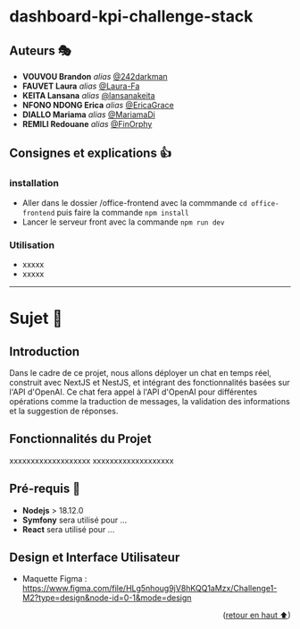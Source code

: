 # dashboard-kpi-challenge-stack   <a name="readme-top"></a>

## Auteurs 🎭

* __VOUVOU Brandon__ _alias_ [@242darkman](https://github.com/242darkman)
* __FAUVET Laura__ _alias_ [@Laura-Fa](https://github.com/Laura-Fa)
* __KEITA Lansana__ _alias_ [@lansanakeita](https://github.com/lansanakeita)
* __NFONO NDONG Erica__ _alias_ [@EricaGrace](https://github.com/EricaGrace)
* __DIALLO Mariama__ _alias_ [@MariamaDi](https://github.com/MariamaDi)
* __REMILI Redouane__ _alias_ [@FinOrphy](https://github.com/red-rml)


## Consignes et explications 👍

### installation

- Aller dans le dossier /office-frontend avec la commmande ```cd office-frontend``` puis faire la commande ```npm install``` 
- Lancer le serveur front avec la commande ```npm run dev``` 
  
### Utilisation

* xxxxx
* xxxxx

---

# Sujet 📖

## Introduction

Dans le cadre de ce projet, nous allons déployer un chat en temps réel, construit avec NextJS et NestJS, et intégrant des fonctionnalités basées sur l'API d'OpenAI. Ce chat fera appel à l'API d'OpenAI pour différentes opérations comme la traduction de messages, la validation des informations et la suggestion de réponses.

## Fonctionnalités du Projet

xxxxxxxxxxxxxxxxxxx
xxxxxxxxxxxxxxxxxxx

## Pré-requis 🎨

- **Nodejs** > 18.12.0
- **Symfony** sera utilisé pour ...
- **React** sera utilisé pour ...

  
## Design et Interface Utilisateur

* Maquette Figma : 
https://www.figma.com/file/HLg5nhoug9jV8hKQQ1aMzx/Challenge1-M2?type=design&node-id=0-1&mode=design



<p align="right">(<a href="#readme-top">retour en haut ⬆</a>)</p>
